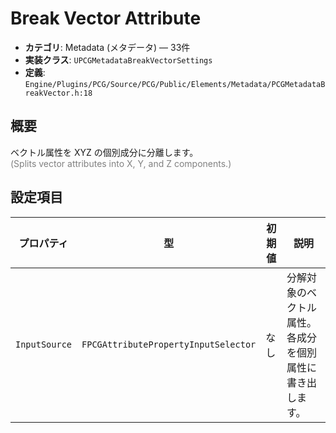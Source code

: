 # Break Vector Attribute

- **カテゴリ**: Metadata (メタデータ) — 33件
- **実装クラス**: `UPCGMetadataBreakVectorSettings`
- **定義**: `Engine/Plugins/PCG/Source/PCG/Public/Elements/Metadata/PCGMetadataBreakVector.h:18`

## 概要

ベクトル属性を XYZ の個別成分に分離します。<br><span style='color:gray'>(Splits vector attributes into X, Y, and Z components.)</span>

## 設定項目


| プロパティ | 型 | 初期値 | 説明 |
| --- | --- | --- | --- |
| `InputSource` | `FPCGAttributePropertyInputSelector` | なし | 分解対象のベクトル属性。各成分を個別属性に書き出します。 |
